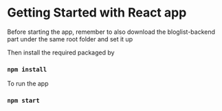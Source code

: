 # Getting Started with React app

Before starting the app, remember to also download the bloglist-backend part under the same root folder and set it up

Then install the required packaged by

### `npm install`

To run the app

### `npm start`
